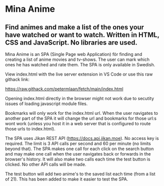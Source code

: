 # Mina Anime

## Find animes and make a list of the ones your have watched or want to watch. Written in HTML, CSS and JavaScript. No libraries are used.

Mina Anime is an SPA (Single Page web Application) för finding and creating a list of anime movies and tv-shows. The user can mark which ones he has watched and rate them. The SPA is only available in Swedish.

View index.html with the live server extension in VS Code or use this raw githack link: 

https://raw.githack.com/petermlaan/fetch/main/index.html

Opening index.html directly in the browser might not work due to secutity issues of loading javascript module files.

Bookmarks will only work for the index.html url. When the user navigates to another part of the SPA it will change the url and bookmarks for those url:s wont work (unless you host it in a web server that is configured to route those urls to index.html).

The SPA uses Jikan REST API (https://docs.api.jikan.moe). No access key is required. The limit is 3 API calls per second and 60 per minute (no limits beyond that). The SPA makes one call for each click on the search button and may make one call when the user navigates back or forwards in the browser's history. It will also make two calls each time the test button is clicked. No other API calls will be made.

The test button will add two anime's to the saved list each time (from a list of 21). This has been added to make it easier to test the SPA.
